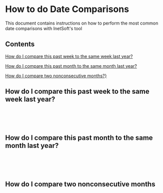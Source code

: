 # How to do Date Comparisons

This document contains instructions on how to perform the most common date comparisons with InetSoft's tool


## Contents
[How do I compare this past week to the same week last year?](#week)

[How do I compare this past month to the same month last year?](#month)

[How do I compare two nonconsecutive months?}](#nonconsecutive)







## How do I compare this past week to the same week last year? <a name="week"></a>







<br/><br/><br/>

















## How do I compare this past month to the same month last year? <a name="month"></a>







<br/><br/><br/>

















## How do I compare two nonconsecutive months<a name="nonconsecutive"></a>












